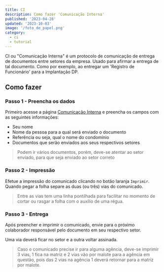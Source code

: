 ```yaml
---
title: CI
description: Como fazer 'Comunicação Interna'
published: '2023-04-28'
updated: '2023-10-03'
image: '/foto_de_papel.png'
category:
  - ci
  - tutorial
---
```


CI ou "Comunicação Interna" é um protocolo de comunicação de entrega de documentos entre setores da empresa.
Usado para afirmar a entrega de tal documento. Como por exemplo, ao entregar um 'Registro de Funcionário' para
a Implantação DP.

## Como fazer

### Passo 1 - Preencha os dados

Primeiro acesse a página [Comunicação Interna](/comunicacao/interna) e preencha os campos com as seguintes informações:

- Seu nome
- Nome da pessoa para a qual será enviado o documento
- Referência ou seja, qual o nome do condomínio
- Documentos que serão enviados aos seus respectivos setores

> Podem ir vários documentos, porém, deve-se atentar ao setor enviado, para que seja enviado ao setor correto

### Passo 2 - Impressão

Efetue a impressão do comunicado clicando no botão laranja `Imprimir`. Quando pegar a folha separe as duas (ou três) vias do comunicado.

> Entre as vias tem uma linha pontilhada para facilitar no momento de cortar ou rasgar a folha com o auxílio de uma régua.

### Passo 3 - Entrega

Após preencher e imprimir o comunicado, envie para o próximo colaborador responsável pelo documento em seu respectivo setor.

Uma via deverá ficar no setor e a outra voltar assinada.

> Caso o comunicado precise ir para alguma agência, deve-se imprimir 3 vias, 1 fica na matriz e 2 vias vão por malote para a agência em questão, pois das 2 vias na agência 1 deverá retornar para a matriz por malote.
